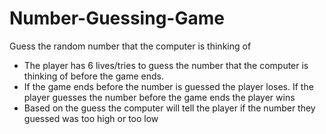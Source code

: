 # Number-Guessing-Game
Guess the random number that the computer is thinking of

- The player has 6 lives/tries to guess the number that the computer is thinking of before the game ends. 
- If the game ends before the number is guessed the player loses. If the player guesses the number before the game ends the player wins
- Based on the guess the computer will tell the player if the number they guessed was too high or too low
